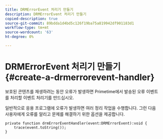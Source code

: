 ```yaml
---
title: DRMErrorEvent 처리기 만들기
description: DRMErrorEvent 처리기 만들기
copied-description: true
source-git-commit: 89bdda1d4bd5c126f19ba75a819942df901183d1
workflow-type: tm+mt
source-wordcount: '63'
ht-degree: 0%

---
```



# DRMErrorEvent 처리기 만들기{#create-a-drmerrorevent-handler}

보호된 콘텐츠를 재생하려는 동안 오류가 발생하면 Primetime에서 발송된 오류 이벤트를 처리할 이벤트 처리기를 만드십시오.

일반적으로 응용 프로그램에 오류가 발생하면 여러 정리 작업을 수행합니다. 그런 다음 사용자에게 오류를 알리고 문제를 해결하기 위한 옵션을 제공합니다.

```
private function drmErrorEventHandler(event:DRMErrorEvent):void {  
    trace(event.toString());  
} 
```

